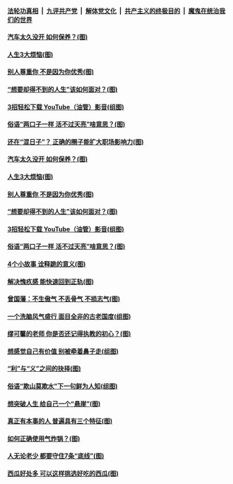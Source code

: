 ####  [法轮功真相](../../../../basic/blob/master/README.md?t=06200301) &nbsp;|&nbsp; [九评共产党](../../../../9ping.md/blob/master/README.md?t=06200301) &nbsp;|&nbsp; [解体党文化](../../../../jtdwh.md/blob/master/README.md?t=06200301)  &nbsp;|&nbsp; [共产主义的终极目的](../../../../gczydzjmd.md/blob/master/README.md?t=06200301) &nbsp;|&nbsp; [魔鬼在统治我们的世界](../../../../mgztzwmdsj.md/blob/master/README.md?t=06200301) 

#### [汽车太久没开 如何保养？(图)](../pages/p8/937035.md?t=06200301) 

#### [人生3大烦恼(图)](../pages/p8/936959.md?t=06200301) 

#### [别人尊重你 不是因为你优秀(图)](../pages/p8/936253.md?t=06200301) 

#### [“想要却得不到的人生”该如何面对？(图)](../pages/p8/936933.md?t=06200301) 

#### [3招轻松下载 YouTube（油管）影音(组图)](../pages/p8/936922.md?t=06200301) 

#### [俗语“两口子一样 活不过天亮”啥意思？(图)](../pages/p8/936917.md?t=06200301) 

#### [还在“混日子”？ 正确的圈子能扩大职场影响力(图)](../pages/p8/937049.md?t=06200301) 

#### [汽车太久没开 如何保养？(图)](../pages/p8/937035.md?t=06200301) 

#### [人生3大烦恼(图)](../pages/p8/936959.md?t=06200301) 

#### [别人尊重你 不是因为你优秀(图)](../pages/p8/936253.md?t=06200301) 

#### [“想要却得不到的人生”该如何面对？(图)](../pages/p8/936933.md?t=06200301) 

#### [3招轻松下载 YouTube（油管）影音(组图)](../pages/p8/936922.md?t=06200301) 

#### [俗语“两口子一样 活不过天亮”啥意思？(图)](../pages/p8/936917.md?t=06200301) 

#### [4个小故事 诠释跪的意义(图)](../pages/p8/936353.md?t=06200301) 

#### [解决愧疚感 能快速回到正轨(图)](../pages/p8/936834.md?t=06200301) 

#### [曾国藩：不生傲气 不丢骨气 不损志气(图)](../pages/p8/936248.md?t=06200301) 

#### [一个洗脑风气盛行 面目全非的古老国度(组图)](../pages/p8/936759.md?t=06200301) 

#### [缪可馨的老师 你是否还记得执教的初心？(图)](../pages/p8/936737.md?t=06200301) 

#### [想感觉自己有价值 别被牵着鼻子走(组图)](../pages/p8/936721.md?t=06200301) 

#### [“利”与“义”之间的抉择(图)](../pages/p8/936246.md?t=06200301) 

#### [俗语“欺山莫欺水”下一句鲜为人知(组图)](../pages/p8/936659.md?t=06200301) 

#### [想突破人生 给自己一个“悬崖”(图)](../pages/p8/936658.md?t=06200301) 

#### [真正有本事的人 普遍具有三个特征(图)](../pages/p8/936032.md?t=06200301) 

#### [如何正确使用气炸锅？(图)](../pages/p8/936234.md?t=06200301) 

#### [人无论老少 都要守住7条“底线”(图)](../pages/p8/936522.md?t=06200301) 

#### [西瓜好处多 可以这样挑选好吃的西瓜(图)](../pages/p8/936510.md?t=06200301) 

